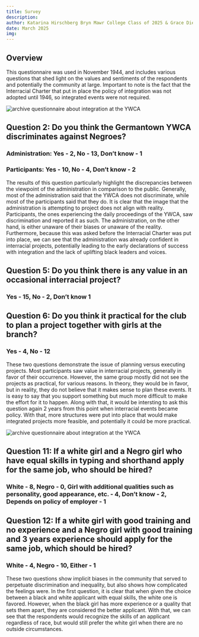 ```yaml
---
title: Survey
description:
author: Katarina Hirschberg Bryn Mawr College Class of 2025 & Grace Diehl Bryn Mawr College Class of 2027
date: March 2025
img: 
---
```


## Overview
This questionnaire was used in November 1944, and includes various questions that shed light on the values and sentiments of the respondents and potentially the community at large. Important to note is the fact that the Interracial Charter that put in place the policy of integration was not adopted until 1946, so integrated events were not required.

![archive questionnaire about integration at the YWCA](https://github.com/digbmc/germantown-y/blob/Harkness-House-Branch-Y/assets/pics/arc_060.jpeg)
## Question 2: Do you think the Germantown YWCA discriminates against Negroes? 
### Administration: Yes - 2, No - 13, Don’t know - 1 
### Participants: Yes - 10, No - 4, Don’t know - 2
The results of this question particularly highlight the discrepancies between the viewpoint of the administration in comparison to the public. Generally, most of the administration said that the YWCA does not discriminate, while most of the participants said that they do. It is clear that the image that the administration is attempting to project does not align with reality. Participants, the ones experiencing the daily proceedings of the YWCA, saw discrimination and reported it as such. The administration, on the other hand, is either unaware of their biases or unaware of the reality. Furthermore, because this was asked before the Interracial Charter was put into place, we can see that the administration was already confident in interracial projects, potentially leading to the early declarations of success with integration and the lack of uplifting black leaders and voices.  

## Question 5: Do you think there is any value in an occasional interracial project?
### Yes - 15, No - 2, Don’t know  1
## Question 6: Do you think it practical for the club to plan a project together with girls at the branch?
### Yes - 4, No - 12
These two questions demonstrate the issue of planning versus executing projects. Most participants saw value in interracial projects, generally in favor of their occurrence. However, the same group mostly did not see the projects as practical, for various reasons. In theory, they would be in favor, but in reality, they do not believe that it makes sense to plan these events. It is easy to say that you support something but much more difficult to make the effort for it to happen. Along with that, it would be intersting to ask this question again 2 years from this point when interracial events became policy. With that, more structures were put into place that would make integrated projects more feasible, and potentially it could be more practical.  

![archive questionnaire about integration at the YWCA](https://github.com/digbmc/germantown-y/blob/Harkness-House-Branch-Y/assets/pics/24.27.e.jpeg#:~:text=24.27.e.jpeg)
## Question 11: If a white girl and a Negro girl who have equal skills in typing and shorthand apply for the same job, who should be hired?
### White - 8, Negro - 0, Girl with additional qualities such as personality, good appearance, etc. - 4, Don’t know - 2, Depends on policy of employer - 1
## Question 12: If a white girl with good training and no experience and a Negro girl with good training and 3 years experience should apply for the same job, which should be hired?
### White - 4, Negro - 10, Either - 1
These two questions show implicit biases in the community that served to perpetuate discrimination and inequality, but also shows how complicated the feelings were. In the first question, it is clear that when given the choice between a black and white applicant with equal skills, the white one is favored. However, when the black girl has more experience or a quality that sets them apart, they are considered the better applicant. With that, we can see that the respondents would recognize the skills of an applicant regardless of race, but would still prefer the white girl when there are no outside circumstances.  
 
